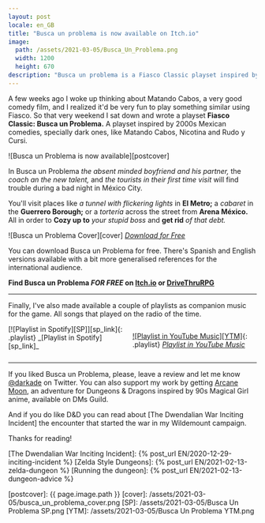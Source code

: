```yaml
---
layout: post
locale: en_GB
title: "Busca un problema is now available on Itch.io"
image:
  path: /assets/2021-03-05/Busca_Un_Problema.png
  width: 1200
  height: 670
description: "Busca un problema is a Fiasco Classic playset inspired by 2000s Mexican dark comedies. Available now for free!"
---
```


<!--INTRO-->
A few weeks ago I woke up thinking about Matando Cabos, a very good comedy film, and I realized it'd be very fun to play something similar using Fiasco. So that very weekend I sat down and wrote a playset **Fiasco Classic: Busca un Problema.** A playset inspired by 2000s Mexican comedies, specially dark ones, like Matando Cabos, Nicotina and Rudo y Cursi.

![Busca un Problema is now available][postcover]

<!--more-->

<!--ABSTRACT-->

In Busca un Problema _the absent minded boyfriend and his partner,_ the _coach an the new talent,_ and _the tourists in their first time visit_ will find trouble during a bad night in México City.

You'll visit places like _a tunnel with flickering lights_ in **El Metro;** a _cabaret_ in the **Guerrero Borough;** or a _tortería_ across the street from **Arena México.** All in order to **Cozy up to** _your stupid boss_ and **get rid** _of that debt._

![Busca un Problema Cover][cover]
_[Download for Free][Itch.io]_

You can download Busca un Problema for free. There's Spanish and English versions available with a bit more generalised references for the international audience.

**Find Busca un Problema _FOR FREE_ on [Itch.io] or [DriveThruRPG]**

---

Finally, I've also made available a couple of playlists as companion music for the game. All songs that played on the radio of the time.

<div class="playlists">
[![Playlist in Spotify][SP]][sp_link]{: .playlist}
_[Playlist in Spotify][sp_link]_

[![Playlist in YouTube Music][YTM]][ytm_link]{: .playlist}
_[Playlist in YouTube Music][ytm_link]_
</div>

---

<!--OUTRO-->

If you liked Busca un Problema, please, leave a review and let me know [@darkade] on Twitter. You can also support my work by getting [Arcane Moon], an adventure for Dungeons & Dragons inspired by 90s Magical Girl anime, available on DMs Guild.

And if you do like D&D you can read about [The Dwendalian War Inciting Incident] the encounter that started the war in my Wildemount campaign.

Thanks for reading!
<!--Custom CSS-->

<style>

  .playlists {
    display: grid;
    grid-template-columns: 1fr 1fr;
  }

  .playlist {
    max-width: 80%;
  }
</style>

<!--Internal-Links-->
[The Dwendalian War Inciting Incident]: {% post_url EN/2020-12-29-inciting-incident %}
[Zelda Style Dungeons]: {% post_url EN/2021-02-13-zelda-dungeon %}
[Running the dungeon]: {% post_url EN/2021-02-13-dungeon-advice %}

<!--Self Promo-->
[@darkade]: https://twitter.com/darkade
[#WarlockPixieland]: https://twitter.com/search?q=(%23warlockpixieland)&f=live
[Arcane Moon]: https://bit.ly/ArcaneMoon
[Busca Un Problema]: https://bit.ly/BuscaUnProblema
<!--Images-->

[postcover]: {{ page.image.path }}
[cover]: /assets/2021-03-05/busca_un_problema_cover.png
[SP]: /assets/2021-03-05/Busca Un Problema SP.png
[YTM]: /assets/2021-03-05/Busca Un Problema YTM.png
<!--Credits-->


<!--External-Links-->
[Itch.io]: https://bit.ly/BuscaUnProblema
[DriveThruRPG]: https://bit.ly/BuscaUnProblemaDTRPG
[sp_link]: https://bit.ly/BuscaUnProblemaSP
[ytm_link]: https://bit.ly/BuscaUnProblemaYTM
